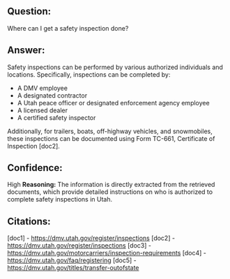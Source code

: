 ## Question:
Where can I get a safety inspection done?

## Answer:
Safety inspections can be performed by various authorized individuals and locations. Specifically, inspections can be completed by:

- A DMV employee
- A designated contractor
- A Utah peace officer or designated enforcement agency employee
- A licensed dealer
- A certified safety inspector

Additionally, for trailers, boats, off-highway vehicles, and snowmobiles, these inspections can be documented using Form TC-661, Certificate of Inspection [doc2]. 

## Confidence:
High
**Reasoning:** The information is directly extracted from the retrieved documents, which provide detailed instructions on who is authorized to complete safety inspections in Utah.

## Citations:
[doc1] - https://dmv.utah.gov/register/inspections
[doc2] - https://dmv.utah.gov/register/inspections
[doc3] - https://dmv.utah.gov/motorcarriers/inspection-requirements
[doc4] - https://dmv.utah.gov/faq/registering
[doc5] - https://dmv.utah.gov/titles/transfer-outofstate
